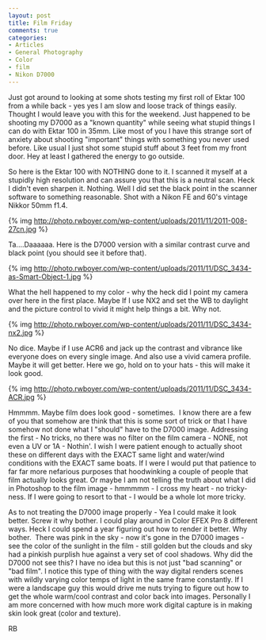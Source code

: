 ```yaml
---
layout: post
title: Film Friday
comments: true
categories:
- Articles
- General Photography
- Color
- film
- Nikon D7000
---
```

Just got around to looking at some shots testing my first roll of Ektar 100 from a while back - yes yes I am slow and loose track of things easily. Thought I would leave you with this for the weekend. Just happened to be shooting my D7000 as a "known quantity" while seeing what stupid things I can do with Ektar 100 in 35mm. Like most of you I have this strange sort of anxiety about shooting "important" things with something you never used before. Like usual I just shot some stupid stuff about 3 feet from my front door. Hey at least I gathered the energy to go outside.

So here is the Ektar 100 with NOTHING done to it. I scanned it myself at a stupidly high resolution and can assure you that this is a neutral scan. Heck I didn't even sharpen it. Nothing. Well I did set the black point in the scanner software to something reasonable. Shot with a Nikon FE and 60's vintage Nikkor 50mm f1.4.

{% img http://photo.rwboyer.com/wp-content/uploads/2011/11/2011-008-27cn.jpg %}

Ta....Daaaaaa. Here is the D7000 version with a similar contrast curve and black point (you should see it before that).

{% img http://photo.rwboyer.com/wp-content/uploads/2011/11/DSC_3434-as-Smart-Object-1.jpg %}

What the hell happened to my color - why the heck did I point my camera over here in the first place. Maybe If I use NX2 and set the WB to daylight and the picture control to vivid it might help things a bit. Why not.

{% img http://photo.rwboyer.com/wp-content/uploads/2011/11/DSC_3434-nx2.jpg %}

No dice. Maybe if I use ACR6 and jack up the contrast and vibrance like everyone does on every single image. And also use a vivid camera profile. Maybe it will get better. Here we go, hold on to your hats - this will make it look good.

{% img http://photo.rwboyer.com/wp-content/uploads/2011/11/DSC_3434-ACR.jpg %}

Hmmmm. Maybe film does look good - sometimes.  I know there are a few of you that somehow are think that this is some sort of trick or that I have somehow not done what I "should" have to the D7000 image. Addressing the first - No tricks, no there was no filter on the film camera - NONE, not even a UV or 1A - Nothin'. I wish I were patient enough to actually shoot these on different days with the EXACT same light and water/wind conditions with the EXACT same boats. If I were I would put that patience to far far more nefarious purposes that hoodwinking a couple of people that film actually looks great. Or maybe I am not telling the truth about what I did in Photoshop to the film image - hmmmmm - I cross my heart - no tricky-ness. If I were going to resort to that - I would be a whole lot more tricky.

As to not treating the D7000 image properly - Yea I could make it look better. Screw it why bother. I could play around in Color EFEX Pro 8 different ways. Heck I could spend a year figuring out how to render it better. Why bother.  There was pink in the sky - now it's gone in the D7000 images - see the color of the sunlight in the film - still golden but the clouds and sky had a pinkish purplish hue against a very set of cool shadows. Why did the D7000 not see this? I have no idea but this is not just "bad scanning" or "bad film". I notice this type of thing with the way digital renders scenes with wildly varying color temps of light in the same frame constantly. If I were a landscape guy this would drive me nuts trying to figure out how to get the whole warm/cool contrast and color back into images. Personally I am more concerned with how much more work digital capture is in making skin look great (color and texture).

RB